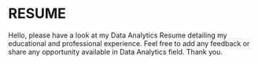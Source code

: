 # RESUME
Hello, please have a look at my Data Analytics Resume detailing my educational and professional experience.
Feel free to add any feedback or share any opportunity available in Data Analytics field. Thank you.

